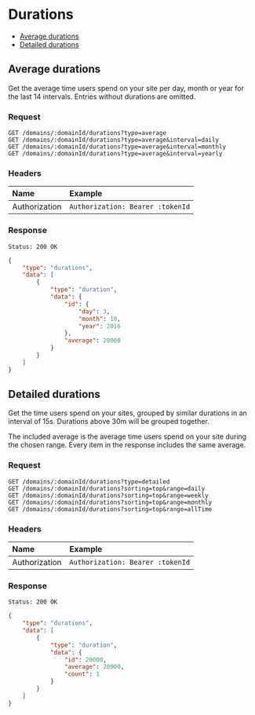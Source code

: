 # Durations

- [Average durations](#average-durations)
- [Detailed durations](#detailed-durations)

## Average durations

Get the average time users spend on your site per day, month or year for the last 14 intervals. Entries without durations are omitted.

### Request

```
GET /domains/:domainId/durations?type=average
GET /domains/:domainId/durations?type=average&interval=daily
GET /domains/:domainId/durations?type=average&interval=monthly
GET /domains/:domainId/durations?type=average&interval=yearly
```

### Headers

| Name | Example |
|:-----------|:------------|
| Authorization | `Authorization: Bearer :tokenId` |

### Response

```
Status: 200 OK
```

```json
{
	"type": "durations",
	"data": [
		{
			"type": "duration",
			"data": {
				"id": {
					"day": 3,
					"month": 10,
					"year": 2016
				},
				"average": 20000
			}
		}
	]
}
```

## Detailed durations

Get the time users spend on your sites, grouped by similar durations in an interval of 15s. Durations above 30m will be grouped together.

The included average is the average time users spend on your site during the chosen range. Every item in the response includes the same average.

### Request

```
GET /domains/:domainId/durations?type=detailed
GET /domains/:domainId/durations?sorting=top&range=daily
GET /domains/:domainId/durations?sorting=top&range=weekly
GET /domains/:domainId/durations?sorting=top&range=monthly
GET /domains/:domainId/durations?sorting=top&range=allTime
```

### Headers

| Name | Example |
|:-----------|:------------|
| Authorization | `Authorization: Bearer :tokenId` |

### Response

```
Status: 200 OK
```

```json
{
	"type": "durations",
	"data": [
		{
			"type": "duration",
			"data": {
				"id": 20000,
				"average": 20000,
				"count": 1
			}
		}
	]
}
```